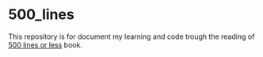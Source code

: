 # 500_lines
This repository is for document my learning and code trough the reading of [500 lines or less](https://aosabook.org/en/) book. 
